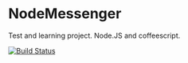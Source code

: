 NodeMessenger
=============
Test and learning project. Node.JS and coffeescript.

[![Build Status](https://travis-ci.org/marcospcury/NodeMessenger.png)](https://travis-ci.org/marcospcury/NodeMessenger)
